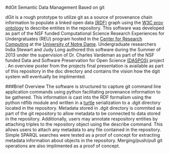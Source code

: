 #dGit Semantic Data Management Based on git

dGit is a rough prototype to utilize git as a source of provenance chain information to populate a linked open data [(RDF)](http://www.w3.org/RDF/) graph using the [W3C prov ontology](http://www.w3.org/TR/prov-o/) to describe entities in the repository. This software was developed as part of the NSF funded Computational Science Research Experiences for Undergratuates (REU) program hosted in the [Center for Research Computing](http://crc.nd.edu) at the [University of Notre Dame](http://www.nd.edu ). Undergraduate researchers India Stewart and Judy Long authored this software during the Summer of 2013 under the supervision of Dr. Charles Vardeman as part of the NSF funded Data and Software Preservation for Open Science [(DASPOS)](https://daspos.crc.nd.edu) project .  An overview poster from the projects final presentation is available as part of this repository in the doc directory and contains the vision how the dgit system will eventually be implimented.


###Brief Overview
The software is structured to capture git command line application commands using python facilitating  provenance information to be gathered. This information is cast into the RDF formalism using the python rdflib module and written in a [turtle](http://www.w3.org/TR/turtle/) serialization  to a .dgit directory located in the repository. Metadata stored in .dgit directory is commited as part of the git repository to allow metadata to be connected to data stored in the repository.  Additionally, users may annotate respository entities by attaching triples to the repository object using the describe command. This allows users to attach any metadata to any file contained in the repository. Simple SPARQL searches were tested as a proof of concept for extracting metadata information about objects in the repository. Merging/push/pull git operations are also implimented as a proof of concept. 

